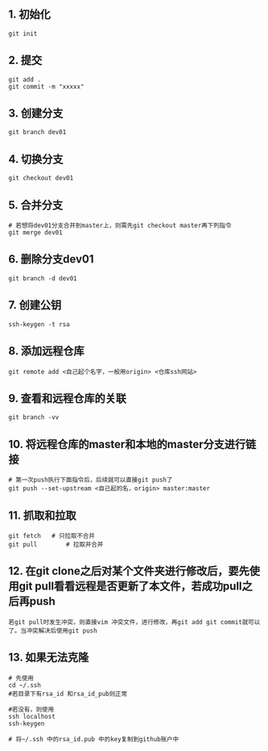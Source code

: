 ## 1. 初始化

```
git init
```

## 2. 提交

```
git add .
git commit -m "xxxxx"
```

## 3. 创建分支

```
git branch dev01
```

## 4. 切换分支

```
git checkout dev01
```

## 5. 合并分支

```
# 若想将dev01分支合并到master上，则需先git checkout master再下列指令
git merge dev01
```

## 6. 删除分支dev01

```
git branch -d dev01
```

## 7. 创建公钥

```
ssh-keygen -t rsa
```

## 8. 添加远程仓库

```
git remote add <自己起个名字，一般用origin> <仓库ssh网站>
```

## 9. 查看和远程仓库的关联

```
git branch -vv
```

## 10. 将远程仓库的master和本地的master分支进行链接

```
# 第一次push执行下面指令后，后续就可以直接git push了
git push --set-upstream <自己起的名，origin> master:master
```

## 11. 抓取和拉取

```
git fetch 	# 只拉取不合并
git pull 		# 拉取并合并
```

## 12. 在git clone之后对某个文件夹进行修改后，要先使用git pull看看远程是否更新了本文件，若成功pull之后再push

```
若git pull时发生冲突，则直接vim 冲突文件，进行修改，再git add git commit就可以了。当冲突解决后使用git push
```

## 13. 如果无法克隆

```
# 先使用
cd ~/.ssh
#若目录下有rsa_id 和rsa_id_pub则正常

#若没有，则使用
ssh localhost
ssh-keygen 

# 将~/.ssh 中的rsa_id.pub 中的key复制到github账户中
```





































